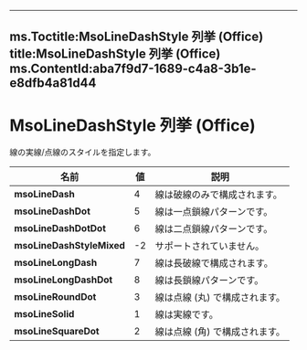 

---
ms.Toctitle:MsoLineDashStyle 列挙 (Office)
title:MsoLineDashStyle 列挙 (Office)
ms.ContentId:aba7f9d7-1689-c4a8-3b1e-e8dfb4a81d44
---
# MsoLineDashStyle 列挙 (Office)




線の実線/点線のスタイルを指定します。

|**名前**|**値**|**説明**|
|---|---|---|
|**msoLineDash**|4|線は破線のみで構成されます。|
|**msoLineDashDot**|5|線は一点鎖線パターンです。|
|**msoLineDashDotDot**|6|線は二点鎖線パターンです。|
|**msoLineDashStyleMixed**|-2|サポートされていません。|
|**msoLineLongDash**|7|線は長破線で構成されます。|
|**msoLineLongDashDot**|8|線は長鎖線パターンです。|
|**msoLineRoundDot**|3|線は点線 (丸) で構成されます。|
|**msoLineSolid**|1|線は実線です。|
|**msoLineSquareDot**|2|線は点線 (角) で構成されます。|




